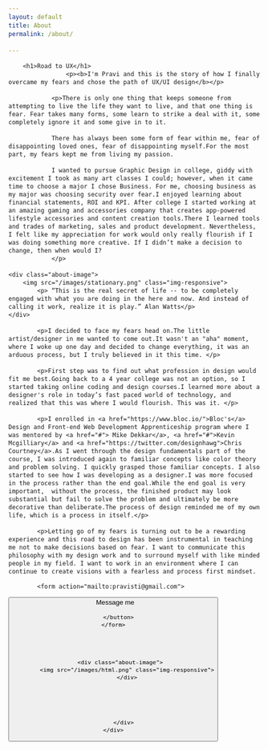 ```yaml
---
layout: default
title: About
permalink: /about/

---
```

<div class="portfolio-background">
	<div class="container">
    	<div class="row">
      		<div class="col-lg-10 col-lg-offset-1 text-center">

		<h1>Road to UX</h1>
					<p><b>I'm Pravi and this is the story of how I finally overcame my fears and chose the path of UX/UI design</b></p>

				<p>There is only one thing that keeps someone from attempting to live the life they want to live, and that one thing is fear. Fear takes many forms, some learn to strike a deal with it, some completely ignore it and some give in to it.

				There has always been some form of fear within me, fear of disappointing loved ones, fear of disappointing myself.For the most part, my fears kept me from living my passion.

				I wanted to pursue Graphic Design in college, giddy with excitement I took as many art classes I could; however, when it came time to choose a major I chose Business. For me, choosing business as my major was choosing security over fear.I enjoyed learning about financial statements, ROI and KPI. After college I started working at an amazing gaming and accessories company that creates app-powered lifestyle accessories and content creation tools.There I learned tools and trades of marketing, sales and product development. Nevertheless, I felt like my appreciation for work would only really flourish if I was doing something more creative. If I didn’t make a decision to change, then when would I?
				</p>

	<div class="about-image">
		<img src="/images/stationary.png" class="img-responsive">
		 	<p> “This is the real secret of life -- to be completely engaged with what you are doing in the here and now. And instead of calling it work, realize it is play.” Alan Watts</p>
	</div>

			<p>I decided to face my fears head on.The little artist/designer in me wanted to come out.It wasn't an "aha" moment, where I woke up one day and decided to change everything, it was an arduous process, but I truly believed in it this time. </p>

			<p>First step was to find out what profession in design would fit me best.Going back to a 4 year college was not an option, so I started taking online coding and design courses.I learned more about a designer's role in today’s fast paced world of technology, and realized that this was where I would flourish. This was it. </p>

			<p>I enrolled in <a href="https://www.bloc.io/">Bloc's</a> Design and Front-end Web Development Apprenticeship program where I was mentored by <a href="#"> Mike Dekkar</a>, <a href="#">Kevin Mcgilliary</a> and <a href="https://twitter.com/designhawg">Chris Courtney</a>.As I went through the design fundamentals part of the course, I was introduced again to familiar concepts like color theory and problem solving. I quickly grasped those familiar concepts. I also started to see how I was developing as a designer.I was more focused in the process rather than the end goal.While the end goal is very important,  without the process, the finished product may look substantial but fail to solve the problem and ultimately be more decorative than deliberate.The process of design reminded me of my own life, which is a process in itself.</p>

			<p>Letting go of my fears is turning out to be a rewarding experience and this road to design has been instrumental in teaching me not to make decisions based on fear. I want to communicate this philosophy with my design work and to surround myself with like minded people in my field. I want to work in an environment where I can continue to create visions with a fearless and process first mindset.
</p>



			<form action="mailto:pravisti@gmail.com">
   <button id="singlebutton" class="btn btn-primary center-block" action="mailto:pravisti@gmail.com"><span class="glyphicon glyphicon-envelope"> &nbsp; Message me </span>

       </button>
	</form>




		<div class="about-image">
			<img src="/images/html.png" class="img-responsive">
			</div>





		  </div>
	</div>
</div>
</div>
